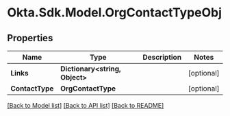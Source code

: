 # Okta.Sdk.Model.OrgContactTypeObj

## Properties

Name | Type | Description | Notes
------------ | ------------- | ------------- | -------------
**Links** | **Dictionary&lt;string, Object&gt;** |  | [optional] 
**ContactType** | **OrgContactType** |  | [optional] 

[[Back to Model list]](../README.md#documentation-for-models) [[Back to API list]](../README.md#documentation-for-api-endpoints) [[Back to README]](../README.md)

